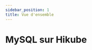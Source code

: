 ```yaml
---
sidebar_position: 1
title: Vue d'ensemble
---
```


# MySQL sur Hikube

<!-- TODO: Contenu à rédiger --> 